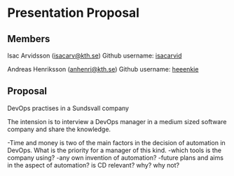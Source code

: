 # Presentation Proposal

 ## Members
 Isac Arvidsson (isacarv@kth.se)
 Github username: [isacarvid](https://github.com/isacarvid)

 Andreas Henriksson (anhenri@kth.se)
 Github username: [heeenkie](https://github.com/heeenkie)

 ## Proposal
 DevOps practises in a Sundsvall company

 The intension is to interview a DevOps manager in a medium sized software company and share the knowledge.
 
 -Time and money is two of the main factors in the decision of automation in DevOps. What is the priority for a manager of this kind.
 -which tools is the company using?
 -any own invention of automation?
 -future plans and aims in the aspect of automation? is CD relevant? why? why not?
 
  
 
 


